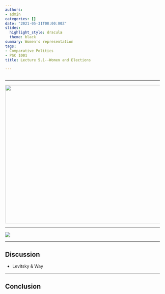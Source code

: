 ```yaml
---
authors: 
- admin
categories: []
date: "2021-05-31T00:00:00Z"
slides:
  highlight_style: dracula
  theme: black
summary: Women's representation
tags: 
- Comparative Politics
- PSC 1001
title: Lecture 5.1--Women and Elections

---
```


## 


---

<img src="/media/women-in-professions.png" height="450" width="600">

---

<a href="https://www.pewresearch.org/fact-tank/2021/01/15/a-record-number-of-women-are-serving-in-the-117th-congress/ft_21-01-06_womenincongress_1a/"><img src="https://www.pewresearch.org/wp-content/uploads/2021/01/FT_21.01.06_WomenInCongress_1a.png?w=484"></a>

--- 

## Discussion 

- Levitsky & Way

--- 
## Conclusion




